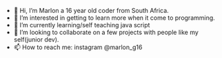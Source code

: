 - 👋 Hi, I’m Marlon a 16 year old coder from South Africa.
- 👀 I’m interested in getting to learn more when it come to programming.
- 🌱 I’m currently learning/self teaching java script
- 💞️ I’m looking to collaborate on a few projects with people like my self(junior dev).
- 📫 How to reach me: instagram @marlon_g16 

<!---
Marlonss16/Marlonss16 is a ✨ special ✨ repository because its `README.md` (this file) appears on your GitHub profile.
You can click the Preview link to take a look at your changes.
--->

